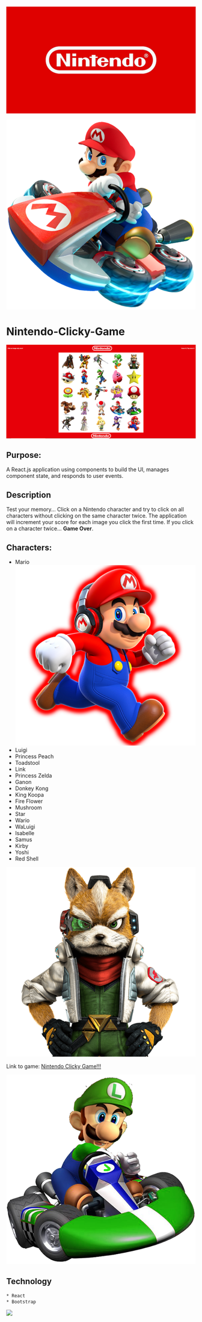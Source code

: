 ![](screenshots/nintendo-logo.original.jpg)

![](screenshots/mario_kart.png)

# Nintendo-Clicky-Game

![](screenshots/nintendo-clicky-game.PNG)

## Purpose:

A React.js application using components to build the UI, manages component state, and responds to user events.


## Description

Test your memory... Click on a Nintendo character and try to click on all characters without clicking on the same character twice. 
The application will increment your score for each image you click the first time. If you click on a character twice... 
**Game Over**.

## Characters:

* Mario     ![](screenshots/mario_red.png)            
* Luigi               
* Princess Peach      
* Toadstool           
* Link
* Princess Zelda
* Ganon
* Donkey Kong
* King Koopa
* Fire Flower
* Mushroom
* Star
* Wario
* WaLuigi
* Isabelle
* Samus
* Kirby
* Yoshi
* Red Shell

![](screenshots/fox_mccloud.png)

Link to game: [Nintendo Clicky Game!!!](https://aqueous-falls-51327.herokuapp.com/)

![](screenshots/luigi_kart.png)

## Technology

    * React
    * Bootstrap

    
![](nintendo-clicky-game-try-again.PNG)
